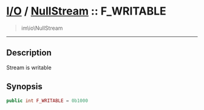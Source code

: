 # [I/O](io.md) / [NullStream](io-NullStream.md) :: F_WRITABLE
 > im\io\NullStream
____

## Description
Stream is writable

## Synopsis
```php
public int F_WRITABLE = 0b1000
```
